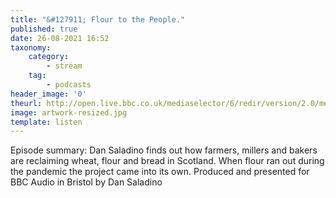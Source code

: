 ```yaml
---
title: "&#127911; Flour to the People."
published: true
date: 26-08-2021 16:52
taxonomy:
    category:
        - stream
    tag:
        - podcasts
header_image: '0'
theurl: http://open.live.bbc.co.uk/mediaselector/6/redir/version/2.0/mediaset/audio-nondrm-download/proto/http/vpid/p09s1qb6.mp3
image: artwork-resized.jpg
template: listen
--- 
```

Episode summary: Dan Saladino finds out how farmers, millers and bakers are reclaiming wheat, flour and bread in Scotland. When flour ran out during the pandemic the project came into its own. Produced and presented for BBC Audio in Bristol by Dan Saladino

